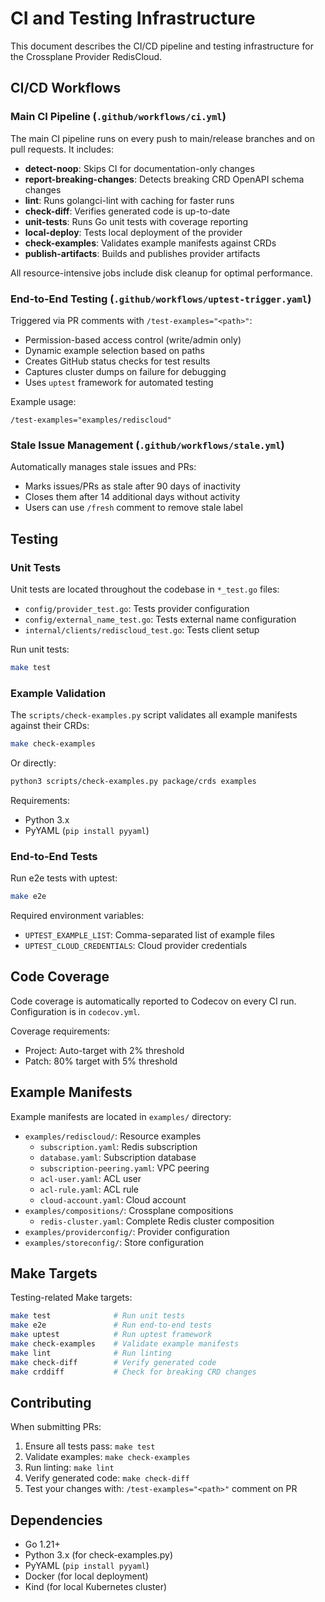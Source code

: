 # CI and Testing Infrastructure

This document describes the CI/CD pipeline and testing infrastructure for the Crossplane Provider RedisCloud.

## CI/CD Workflows

### Main CI Pipeline (`.github/workflows/ci.yml`)

The main CI pipeline runs on every push to main/release branches and on pull requests. It includes:

- **detect-noop**: Skips CI for documentation-only changes
- **report-breaking-changes**: Detects breaking CRD OpenAPI schema changes
- **lint**: Runs golangci-lint with caching for faster runs
- **check-diff**: Verifies generated code is up-to-date
- **unit-tests**: Runs Go unit tests with coverage reporting
- **local-deploy**: Tests local deployment of the provider
- **check-examples**: Validates example manifests against CRDs
- **publish-artifacts**: Builds and publishes provider artifacts

All resource-intensive jobs include disk cleanup for optimal performance.

### End-to-End Testing (`.github/workflows/uptest-trigger.yaml`)

Triggered via PR comments with `/test-examples="<path>"`:

- Permission-based access control (write/admin only)
- Dynamic example selection based on paths
- Creates GitHub status checks for test results
- Captures cluster dumps on failure for debugging
- Uses `uptest` framework for automated testing

Example usage:
```
/test-examples="examples/rediscloud"
```

### Stale Issue Management (`.github/workflows/stale.yml`)

Automatically manages stale issues and PRs:
- Marks issues/PRs as stale after 90 days of inactivity
- Closes them after 14 additional days without activity
- Users can use `/fresh` comment to remove stale label

## Testing

### Unit Tests

Unit tests are located throughout the codebase in `*_test.go` files:

- `config/provider_test.go`: Tests provider configuration
- `config/external_name_test.go`: Tests external name configuration
- `internal/clients/rediscloud_test.go`: Tests client setup

Run unit tests:
```bash
make test
```

### Example Validation

The `scripts/check-examples.py` script validates all example manifests against their CRDs:

```bash
make check-examples
```

Or directly:
```bash
python3 scripts/check-examples.py package/crds examples
```

Requirements:
- Python 3.x
- PyYAML (`pip install pyyaml`)

### End-to-End Tests

Run e2e tests with uptest:
```bash
make e2e
```

Required environment variables:
- `UPTEST_EXAMPLE_LIST`: Comma-separated list of example files
- `UPTEST_CLOUD_CREDENTIALS`: Cloud provider credentials

## Code Coverage

Code coverage is automatically reported to Codecov on every CI run. Configuration is in `codecov.yml`.

Coverage requirements:
- Project: Auto-target with 2% threshold
- Patch: 80% target with 5% threshold

## Example Manifests

Example manifests are located in `examples/` directory:

- `examples/rediscloud/`: Resource examples
  - `subscription.yaml`: Redis subscription
  - `database.yaml`: Subscription database
  - `subscription-peering.yaml`: VPC peering
  - `acl-user.yaml`: ACL user
  - `acl-rule.yaml`: ACL rule
  - `cloud-account.yaml`: Cloud account
- `examples/compositions/`: Crossplane compositions
  - `redis-cluster.yaml`: Complete Redis cluster composition
- `examples/providerconfig/`: Provider configuration
- `examples/storeconfig/`: Store configuration

## Make Targets

Testing-related Make targets:

```bash
make test              # Run unit tests
make e2e               # Run end-to-end tests
make uptest            # Run uptest framework
make check-examples    # Validate example manifests
make lint              # Run linting
make check-diff        # Verify generated code
make crddiff           # Check for breaking CRD changes
```

## Contributing

When submitting PRs:

1. Ensure all tests pass: `make test`
2. Validate examples: `make check-examples`
3. Run linting: `make lint`
4. Verify generated code: `make check-diff`
5. Test your changes with: `/test-examples="<path>"` comment on PR

## Dependencies

- Go 1.21+
- Python 3.x (for check-examples.py)
- PyYAML (`pip install pyyaml`)
- Docker (for local deployment)
- Kind (for local Kubernetes cluster)